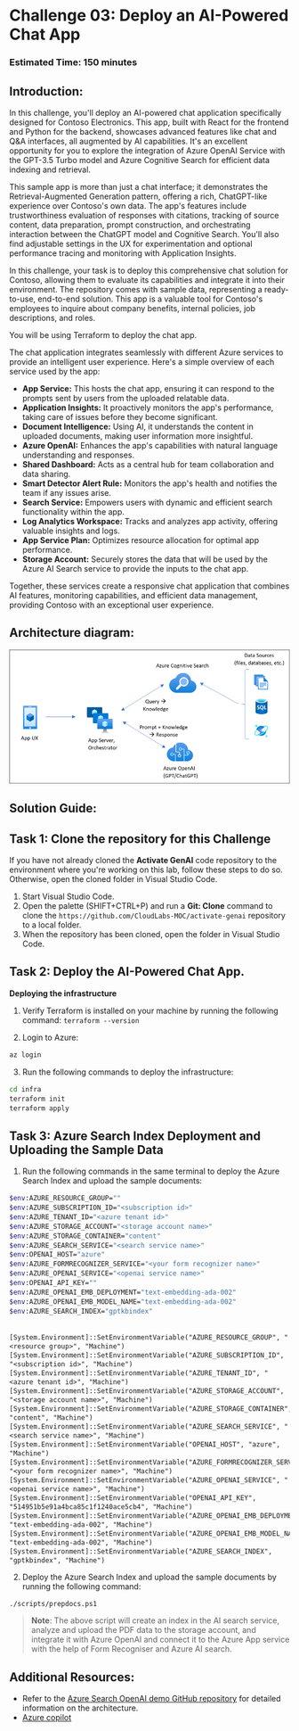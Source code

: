 # Challenge 03:  Deploy an AI-Powered Chat App 

### Estimated Time: 150 minutes

## Introduction:

In this challenge, you'll deploy an AI-powered chat application specifically designed for Contoso Electronics. This app, built with React for the frontend and Python for the backend, showcases advanced features like chat and Q&A interfaces, all augmented by AI capabilities. It's an excellent opportunity for you to explore the integration of Azure OpenAI Service with the GPT-3.5 Turbo model and Azure Cognitive Search for efficient data indexing and retrieval.

This sample app is more than just a chat interface; it demonstrates the Retrieval-Augmented Generation pattern, offering a rich, ChatGPT-like experience over Contoso's own data. The app's features include trustworthiness evaluation of responses with citations, tracking of source content, data preparation, prompt construction, and orchestrating interaction between the ChatGPT model and Cognitive Search. You'll also find adjustable settings in the UX for experimentation and optional performance tracing and monitoring with Application Insights.

In this challenge, your task is to deploy this comprehensive chat solution for Contoso, allowing them to evaluate its capabilities and integrate it into their environment. The repository comes with sample data, representing a ready-to-use, end-to-end solution. This app is a valuable tool for Contoso's employees to inquire about company benefits, internal policies, job descriptions, and roles.

You will be using Terraform to deploy the chat app. 

The chat application integrates seamlessly with different Azure services to provide an intelligent user experience. Here's a simple overview of each service used by the app:

- **App Service:** This hosts the chat app, ensuring it can respond to the prompts sent by users from the uploaded relatable data.
- **Application Insights:** It proactively monitors the app's performance, taking care of issues before they become significant.
- **Document Intelligence:** Using AI, it understands the content in uploaded documents, making user information more insightful.
- **Azure OpenAI:** Enhances the app's capabilities with natural language understanding and responses.
- **Shared Dashboard:** Acts as a central hub for team collaboration and data sharing.
- **Smart Detector Alert Rule:** Monitors the app's health and notifies the team if any issues arise.
- **Search Service:** Empowers users with dynamic and efficient search functionality within the app.
- **Log Analytics Workspace:** Tracks and analyzes app activity, offering valuable insights and logs.
- **App Service Plan:** Optimizes resource allocation for optimal app performance.
- **Storage Account:** Securely stores the data that will be used by the Azure AI Search service to provide the inputs to the chat app.

Together, these services create a responsive chat application that combines AI features, monitoring capabilities, and efficient data management, providing Contoso with an exceptional user experience.


## Architecture diagram:

![](../media/appcomponents.png)

## Solution Guide:

## Task 1: Clone the repository for this Challenge

If you have not already cloned the **Activate GenAI** code repository to the environment where you're working on this lab, follow these steps to do so. Otherwise, open the cloned folder in Visual Studio Code.

1. Start Visual Studio Code.
2. Open the palette (SHIFT+CTRL+P) and run a **Git: Clone** command to clone the `https://github.com/CloudLabs-MOC/activate-genai` repository to a local folder.
3. When the repository has been cloned, open the folder in Visual Studio Code.

## Task 2: Deploy the  AI-Powered Chat App.

**Deploying the infrastructure**

1. Verify Terraform is installed on your machine by running the following command: `terraform --version`

2. Login to Azure:

```bash
az login 
```

3. Run the following commands to deploy the infrastructure:

```bash
cd infra
terraform init
terraform apply
```

## Task 3: Azure Search Index Deployment and Uploading the Sample Data

1. Run the following commands in the same terminal to deploy the Azure Search Index and upload the sample documents:

```bash
$env:AZURE_RESOURCE_GROUP="" 
$env:AZURE_SUBSCRIPTION_ID="<subscription id>"
$env:AZURE_TENANT_ID="<azure tenant id>"
$env:AZURE_STORAGE_ACCOUNT="<storage account name>"
$env:AZURE_STORAGE_CONTAINER="content"
$env:AZURE_SEARCH_SERVICE="<search service name>"
$env:OPENAI_HOST="azure"
$env:AZURE_FORMRECOGNIZER_SERVICE="<your form recognizer name>"
$env:AZURE_OPENAI_SERVICE="<openai service name>"
$env:OPENAI_API_KEY=""
$env:AZURE_OPENAI_EMB_DEPLOYMENT="text-embedding-ada-002"
$env:AZURE_OPENAI_EMB_MODEL_NAME="text-embedding-ada-002"
$env:AZURE_SEARCH_INDEX="gptkbindex"
```

```pwsh

[System.Environment]::SetEnvironmentVariable("AZURE_RESOURCE_GROUP", "<resource group>", "Machine")
[System.Environment]::SetEnvironmentVariable("AZURE_SUBSCRIPTION_ID", "<subscription id>", "Machine")
[System.Environment]::SetEnvironmentVariable("AZURE_TENANT_ID", "<azure tenant id>", "Machine")
[System.Environment]::SetEnvironmentVariable("AZURE_STORAGE_ACCOUNT", "<storage account name>", "Machine")
[System.Environment]::SetEnvironmentVariable("AZURE_STORAGE_CONTAINER", "content", "Machine")
[System.Environment]::SetEnvironmentVariable("AZURE_SEARCH_SERVICE", "<search service name>", "Machine")
[System.Environment]::SetEnvironmentVariable("OPENAI_HOST", "azure", "Machine")
[System.Environment]::SetEnvironmentVariable("AZURE_FORMRECOGNIZER_SERVICE", "<your form recognizer name>", "Machine")
[System.Environment]::SetEnvironmentVariable("AZURE_OPENAI_SERVICE", "<openai service name>", "Machine")
[System.Environment]::SetEnvironmentVariable("OPENAI_API_KEY", "514951b5e91a4bca85c1f1240ace5cb4", "Machine")
[System.Environment]::SetEnvironmentVariable("AZURE_OPENAI_EMB_DEPLOYMENT", "text-embedding-ada-002", "Machine")
[System.Environment]::SetEnvironmentVariable("AZURE_OPENAI_EMB_MODEL_NAME", "text-embedding-ada-002", "Machine")
[System.Environment]::SetEnvironmentVariable("AZURE_SEARCH_INDEX", "gptkbindex", "Machine")
```
2. Deploy the Azure Search Index and upload the sample documents by running the following command:

```bash
./scripts/prepdocs.ps1
```

  > **Note**: The above script will create an index in the AI search service, analyze and upload the PDF data to the storage account, and integrate it with Azure OpenAI and connect it to the Azure App service with the help of Form Recogniser and Azure AI search.

## Additional Resources:

-  Refer to the  [Azure Search OpenAI demo GitHub repository](https://github.com/cmendible/azure-search-openai-demo) for detailed information on the architecture.
-  [Azure copilot](https://learn.microsoft.com/en-us/azure/copilot/overview)

